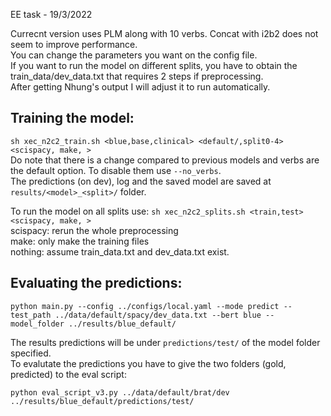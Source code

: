 EE task - 19/3/2022

Currecnt version uses PLM along with 10 verbs. Concat with i2b2 does not seem to improve performance.<br>
You can change the parameters you want on the config file.<br>
If you want to run the model on different splits, you have to obtain the train_data/dev_data.txt that requires 2 steps if preprocessing.<br>
After getting Nhung's output I will adjust it to run automatically.

## Training the model: 
```sh xec_n2c2_train.sh <blue,base,clinical> <default/,split0-4>  <scispacy, make, > ``` <br>
Do note that there is a change compared to previous models and verbs are the default option. To disable them use ```--no_verbs```.<br>
The predictions (on dev), log and the saved model are saved at ```results/<model>_<split>/``` folder.

To run the model on all splits use: 
```sh xec_n2c2_splits.sh <train,test> <scispacy, make, >```<br>
scispacy: rerun the whole preprocessing<br>
make: only make the training files<br>
nothing: assume train_data.txt and dev_data.txt exist.

## Evaluating the predictions:
```
python main.py --config ../configs/local.yaml --mode predict --test_path ../data/default/spacy/dev_data.txt --bert blue --model_folder ../results/blue_default/
```
The results predictions will be under ```predictions/test/``` of the model folder specified.<br>
To evalutate the predictions you have to give the two folders (gold, predicted) to the eval script:<br>
```
python eval_script_v3.py ../data/default/brat/dev ../results/blue_default/predictions/test/
```

